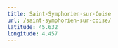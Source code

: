 ```yaml
---
title: Saint-Symphorien-sur-Coise
url: /saint-symphorien-sur-coise/
latitude: 45.632
longitude: 4.457
---
```

